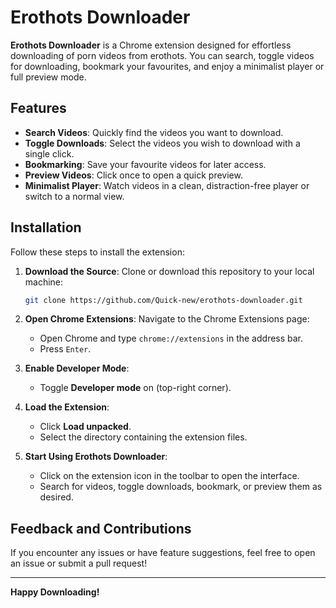 # Erothots Downloader

**Erothots Downloader** is a Chrome extension designed for effortless downloading of porn videos from erothots. You can search, toggle videos for downloading, bookmark your favourites, and enjoy a minimalist player or full preview mode.

## Features

- **Search Videos**: Quickly find the videos you want to download.
- **Toggle Downloads**: Select the videos you wish to download with a single click.
- **Bookmarking**: Save your favourite videos for later access.
- **Preview Videos**: Click once to open a quick preview.
- **Minimalist Player**: Watch videos in a clean, distraction-free player or switch to a normal view.

## Installation

Follow these steps to install the extension:

1. **Download the Source**: Clone or download this repository to your local machine:
   ```bash
   git clone https://github.com/Quick-new/erothots-downloader.git
     ```

2. **Open Chrome Extensions**: Navigate to the Chrome Extensions page:
   - Open Chrome and type `chrome://extensions` in the address bar.
   - Press `Enter`.

3. **Enable Developer Mode**:  
   - Toggle **Developer mode** on (top-right corner).

4. **Load the Extension**:
   - Click **Load unpacked**.
   - Select the directory containing the extension files.

5. **Start Using Erothots Downloader**:
   - Click on the extension icon in the toolbar to open the interface.
   - Search for videos, toggle downloads, bookmark, or preview them as desired.

## Feedback and Contributions

If you encounter any issues or have feature suggestions, feel free to open an issue or submit a pull request!

---

**Happy Downloading!**
